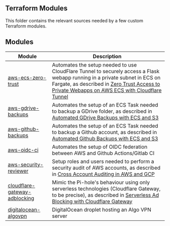 ## Terraform Modules

This folder contains the relevant sources needed by a few custom Terraform modules.


## Modules

| Module                                                          | Description                                                                                                                                                                                                                                                                                            |
| --------------------------------------------------------------- | ------------------------------------------------------------------------------------------------------------------------------------------------------------------------------------------------------------------------------------------------------------------------------------------------------ |
| [aws-ecs-zero-trust](aws-ecs-zero-trust/)                       | Automates the setup needed to use CloudFlare Tunnel to securely access a Flask webapp running in a private subnet in ECS on Fargate, as described in [Zero Trust Access to Private Webapps on AWS ECS with Cloudflare Tunnel](http://blog.marcolancini.it/2023/blog-cloudflare-tunnel-zero-trust-ecs/) |
| [aws-gdrive-backups](aws-gdrive-backups/)                       | Automates the setup of an ECS Task needed to backup a GDrive folder, as described in [Automated GDrive Backups with ECS and S3](https://www.marcolancini.it/2021/blog-gdrive-backups-with-ecs/)                                                                                                        |
| [aws-github-backups](aws-github-backups/)                       | Automates the setup of an ECS Task needed to backup a Github account, as described in [Automated Github Backups with ECS and S3](https://www.marcolancini.it/2021/blog-github-backups-with-ecs/)                                                                                                       |
| [aws-oidc-ci](aws-oidc-ci/)                                     | Automates the setup of OIDC federation between AWS and Github Actions/Gitlab CI                                                                                                                                                                                                                        |
| [aws-security-reviewer](aws-security-reviewer/)                 | Setup roles and users needed to perform a security audit of AWS accounts, as described in [Cross Account Auditing in AWS and GCP](https://www.marcolancini.it/2019/blog-cross-account-auditing/)                                                                                                       |
| [cloudflare-gateway-adblocking](cloudflare-gateway-adblocking/) | Mimic the Pi-hole's behaviour using only serverless technologies (Cloudflare Gateway, to be precise), as described in [Serverless Ad Blocking with Cloudflare Gateway](https://blog.marcolancini.it/2022/blog-serverless-ad-blocking-with-cloudflare-gateway/)                                         |
| [digitalocean-algovpn](digitalocean-algovpn/)                   | DigitalOcean droplet hosting an Algo VPN server                                                                                                                                                                                                                                                        |